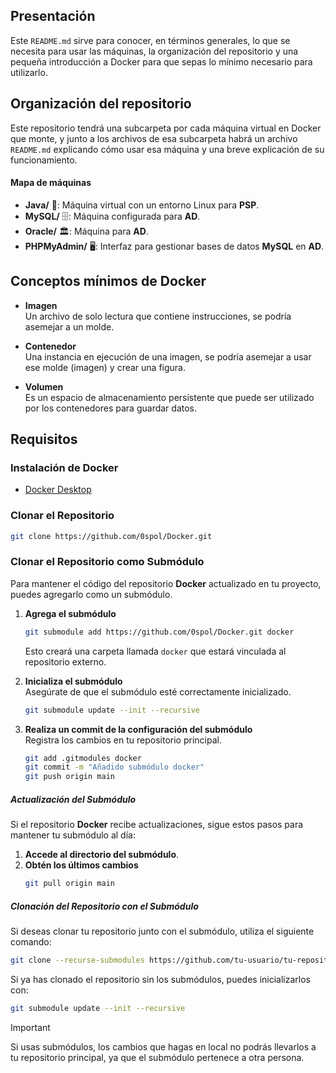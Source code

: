 ## Presentación

Este `README.md` sirve para conocer, en términos generales, lo que se necesita para usar las máquinas, la organización del repositorio y una pequeña introducción a Docker para que sepas lo mínimo necesario para utilizarlo.

## Organización del repositorio

Este repositorio tendrá una subcarpeta por cada máquina virtual en Docker que monte, y junto a los archivos de esa subcarpeta habrá un archivo `README.md` explicando cómo usar esa máquina y una breve explicación de su funcionamiento.

#### Mapa de máquinas 

- **Java/** 🐧: Máquina virtual con un entorno Linux para **PSP**.
- **MySQL/** 🗄️: Máquina configurada para **AD**.
- **Oracle/** 🏛️: Máquina para **AD**.
- **PHPMyAdmin/** 🖥️: Interfaz para gestionar bases de datos **MySQL** en **AD**.

## Conceptos mínimos de Docker

- **Imagen**  
  Un archivo de solo lectura que contiene instrucciones, se podría asemejar a un molde.

- **Contenedor**  
  Una instancia en ejecución de una imagen, se podría asemejar a usar ese molde (imagen) y crear una figura.

- **Volumen**  
  Es un espacio de almacenamiento persistente que puede ser utilizado por los contenedores para guardar datos.

## Requisitos

### Instalación de Docker 

- [Docker Desktop](https://www.docker.com/get-started)

### Clonar el Repositorio

```bash
git clone https://github.com/0spol/Docker.git
```

### Clonar el Repositorio como Submódulo

Para mantener el código del repositorio **Docker** actualizado en tu proyecto, puedes agregarlo como un submódulo.

1. **Agrega el submódulo**
   ```bash
   git submodule add https://github.com/0spol/Docker.git docker
   ```
   Esto creará una carpeta llamada `docker` que estará vinculada al repositorio externo.

2. **Inicializa el submódulo**  
   Asegúrate de que el submódulo esté correctamente inicializado.
   ```bash
   git submodule update --init --recursive
   ```

3. **Realiza un commit de la configuración del submódulo**  
   Registra los cambios en tu repositorio principal.
   ```bash
   git add .gitmodules docker
   git commit -m "Añadido submódulo docker"
   git push origin main
   ```

##### Actualización del Submódulo

Si el repositorio **Docker** recibe actualizaciones, sigue estos pasos para mantener tu submódulo al día:

1. **Accede al directorio del submódulo**.
2. **Obtén los últimos cambios**
   ```bash
   git pull origin main
   ```

##### Clonación del Repositorio con el Submódulo

Si deseas clonar tu repositorio junto con el submódulo, utiliza el siguiente comando:
```bash
git clone --recurse-submodules https://github.com/tu-usuario/tu-repositorio.git
```

Si ya has clonado el repositorio sin los submódulos, puedes inicializarlos con:
```bash
git submodule update --init --recursive
```
> [!IMPORTANT]
>  Si usas submódulos, los cambios que hagas en local no podrás llevarlos a tu repositorio principal, ya que el submódulo pertenece a otra persona.